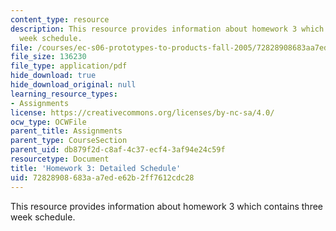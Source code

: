 ```yaml
---
content_type: resource
description: This resource provides information about homework 3 which contains three
  week schedule.
file: /courses/ec-s06-prototypes-to-products-fall-2005/72828908683aa7ede62b2ff7612cdc28_MITEC_S06F05_hw3.pdf
file_size: 136230
file_type: application/pdf
hide_download: true
hide_download_original: null
learning_resource_types:
- Assignments
license: https://creativecommons.org/licenses/by-nc-sa/4.0/
ocw_type: OCWFile
parent_title: Assignments
parent_type: CourseSection
parent_uid: db879f2d-c8af-4c37-ecf4-3af94e24c59f
resourcetype: Document
title: 'Homework 3: Detailed Schedule'
uid: 72828908-683a-a7ed-e62b-2ff7612cdc28
---
```

This resource provides information about homework 3 which contains three week schedule.